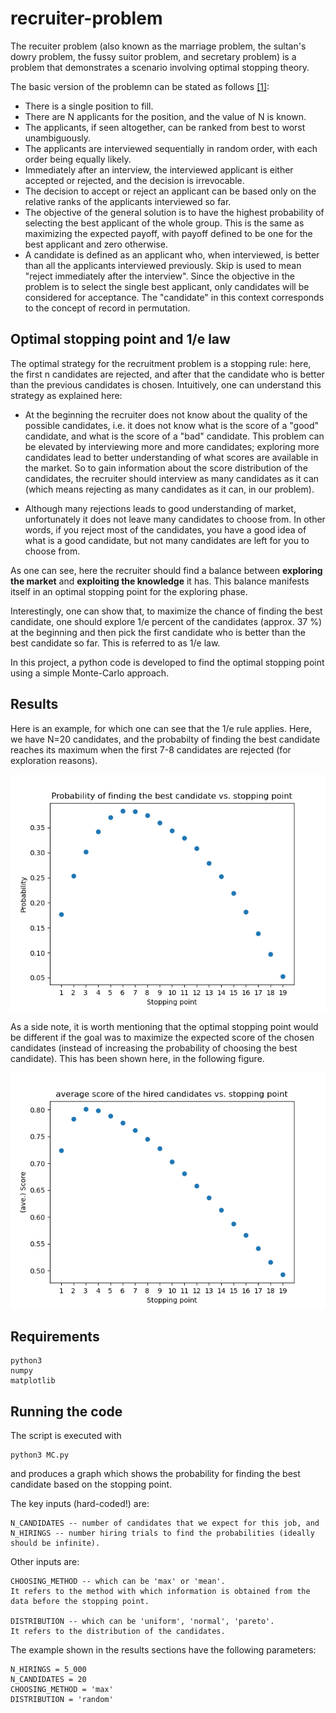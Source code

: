# recruiter-problem

The recuiter problem (also known as the marriage problem, the sultan's dowry problem, the fussy suitor problem, and secretary problem) is a problem that demonstrates a scenario involving optimal stopping theory.

The basic version of the problemn can be stated as follows [[1]](https://en.wikipedia.org/wiki/Secretary_problem): 

* There is a single position to fill.
* There are N applicants for the position, and the value of N is known.
* The applicants, if seen altogether, can be ranked from best to worst unambiguously.
* The applicants are interviewed sequentially in random order, with each order being equally likely.
* Immediately after an interview, the interviewed applicant is either accepted or rejected, and the decision is irrevocable.
* The decision to accept or reject an applicant can be based only on the relative ranks of the applicants interviewed so far.
* The objective of the general solution is to have the highest probability of selecting the best applicant of the whole group. This is the same as maximizing the expected payoff, with payoff defined to be one for the best applicant and zero otherwise.
* A candidate is defined as an applicant who, when interviewed, is better than all the applicants interviewed previously. Skip is used to mean "reject immediately after the interview". Since the objective in the problem is to select the single best applicant, only candidates will be considered for acceptance. The "candidate" in this context corresponds to the concept of record in permutation.

## Optimal stopping point and 1/e law

The optimal strategy for the recruitment problem is a stopping rule: here, the first n candidates are rejected, and after that the candidate who is better than the previous candidates is chosen. Intuitively, one can understand this strategy as explained here: 

* At the beginning the recruiter does not know about the quality of the possible candidates, i.e. it does not know what is the score of a "good" candidate, and what is the score of a "bad" candidate. This problem can be elevated by interviewing more and more candidates; exploring more candidates lead to better understanding of what scores are available in the market. So to gain information about the score distribution of the candidates, the recruiter should interview as many candidates as it can (which means rejecting as many candidates as it can, in our problem).

* Although many rejections leads to good understanding of market, unfortunately it does not leave many candidates to choose from. In other words, if you reject most of the candidates, you have a good idea of what is a good candidate, but not many candidates are left for you to choose from. 

As one can see, here the recruiter should find a balance between **exploring the market** and **exploiting the knowledge** it has. This balance manifests itself in an optimal stopping point for the exploring phase.

Interestingly, one can show that, to maximize the chance of finding the best candidate, one should explore 1/e percent of the candidates (approx. 37 %) at the beginning and then pick the first candidate who is better than the best candidate so far. This is referred to as 1/e law.

In this project, a python code is developed to find the optimal stopping point using a simple Monte-Carlo approach.

## Results 

Here is an example, for which one can see that the 1/e rule applies. Here, we have N=20 candidates, and the probabilty of finding the best candidate reaches its maximum when the first 7-8 candidates are rejected (for exploration reasons).

![](results.png)

As a side note, it is worth mentioning that the optimal stopping point would be different if the goal was to maximize the expected score of the chosen candidates (instead of increasing the probability of choosing the best candidate). This has been shown here, in the following figure.

![](results-expected-reward.png)

## Requirements
```
python3
numpy 
matplotlib
```

## Running the code
The script is executed with
```
python3 MC.py
```
and produces a graph which shows the probability for finding the best candidate based on the stopping point. 

The key inputs (hard-coded!) are:
```
N_CANDIDATES -- number of candidates that we expect for this job, and
N_HIRINGS -- number hiring trials to find the probabilities (ideally should be infinite).
``` 
Other inputs are:
```
CHOOSING_METHOD -- which can be 'max' or 'mean'. 
It refers to the method with which information is obtained from the data before the stopping point.

DISTRIBUTION -- which can be 'uniform', 'normal', 'pareto'.
It refers to the distribution of the candidates.
```

The example shown in the results sections have the following parameters: 
```
N_HIRINGS = 5_000
N_CANDIDATES = 20
CHOOSING_METHOD = 'max'
DISTRIBUTION = 'random'
```
